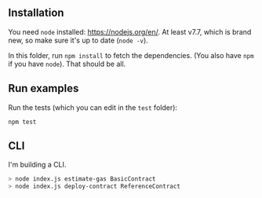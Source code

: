 ## Installation
You need `node` installed: https://nodejs.org/en/. At least v7.7, which is brand new, so make sure it's up to date (`node -v`).

In this folder, run `npm install` to fetch the dependencies. (You also have `npm` if you have `node`). That should be all.

## Run examples

Run the tests (which you can edit in the `test` folder):

```
npm test
```

## CLI

I'm building a CLI.

```sh
> node index.js estimate-gas BasicContract
> node index.js deploy-contract ReferenceContract
```

